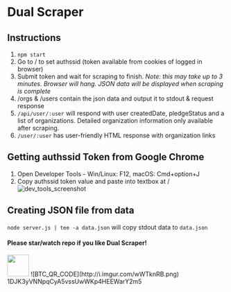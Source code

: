 # Dual Scraper

## Instructions

1. `npm start`
1. Go to / to set authssid (token available from cookies of logged in browser)
1. Submit token and wait for scraping to finish. _Note: this may take up to 3 minutes. Browser will hang. JSON data will be displayed when scraping is complete_
1. /orgs & /users contain the json data and output it to stdout & request response
1. `/api/user/:user` will respond with user createdDate, pledgeStatus and a list of organizations. Detailed organization information only available after scraping. 
1. `/user/:user` has user-friendly HTML response with organization links

## Getting authssid Token from Google Chrome

1. Open Developer Tools - Win/Linux: F12, macOS: Cmd+option+J
1. Copy authssid token value and paste into textbox at /
![dev_tools_screenshot](http://i.imgur.com/lcqRsZe.png)

## Creating JSON file from data
`node server.js | tee -a data.json` will copy stdout data to `data.json`


#### Please star/watch repo if you like Dual Scraper!
<img src="http://i.imgur.com/wWTknRB.png" height="50" />
![BTC_QR_CODE](http://i.imgur.com/wWTknRB.png)
1DJK3yVNNpqCyA5vssUwWKp4HEEWarY2m5
